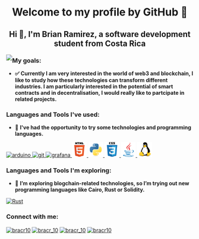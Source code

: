 <h1 align="center">Welcome to my profile by GitHub 🚀</h1>
<h2 align="center">Hi 👋, I'm Brian Ramirez, a software development student from Costa Rica</h2>
<img align='left' src='https://developer.alexanderklimov.ru/android/views/progressbar_cat.gif' >

<!--
<p align="left"> <a href="https://github.com/ryo-ma/github-profile-trophy"><img src="https://github-profile-trophy.vercel.app/?username=bracr10" alt="bracr10" /></a> </p>-->
<h3 align="left">My goals:</h3>

- **✅ Currently I am very interested in the world of web3 and blockchain, I like to study how these technologies can transform different industries. I am particularly interested in the potential of smart contracts and in decentralisation, I would really like to partcipate in  related projects.**


<h3 align="left">Languages and Tools I've used:</h3>

- 🔎 **I've had the opportunity to try some technologies and programming languages.**

<p align="left"> <a href="https://www.arduino.cc/" target="_blank" rel="noreferrer"> <img src="https://cdn.worldvectorlogo.com/logos/arduino-1.svg" alt="arduino" width="40" height="40"/> </a> </a> <a href="https://git-scm.com/" target="_blank" rel="noreferrer"> <img src="https://www.vectorlogo.zone/logos/git-scm/git-scm-icon.svg" alt="git" width="40" height="40"/> </a> <a href="https://grafana.com" target="_blank" rel="noreferrer"> <img src="https://www.vectorlogo.zone/logos/grafana/grafana-icon.svg" alt="grafana" width="40" height="40"/> </a> <a href="https://www.w3.org/html/" target="_blank" rel="noreferrer"> <img src="https://raw.githubusercontent.com/devicons/devicon/master/icons/html5/html5-original-wordmark.svg" alt="html5" width="40" height="40"/> </a>  <a href="https://www.python.org" target="_blank" rel="noreferrer"> <img src="https://raw.githubusercontent.com/devicons/devicon/master/icons/python/python-original.svg" alt="python" width="40" height="40"/> </a>  <a href="https://www.w3schools.com/css/" target="_blank" rel="noreferrer"> <img src="https://raw.githubusercontent.com/devicons/devicon/master/icons/css3/css3-original-wordmark.svg" alt="css3" width="40" height="40"/> </a>  <a href="https://www.java.com" target="_blank" rel="noreferrer"> <img src="https://raw.githubusercontent.com/devicons/devicon/master/icons/java/java-original.svg" alt="java" width="40" height="40"/> </a> <a href="https://www.linux.org/" target="_blank" rel="noreferrer"> <img src="https://raw.githubusercontent.com/devicons/devicon/master/icons/linux/linux-original.svg" alt="linux" width="40" height="40"/> </a> </p>

<h3 align="left">Languages and Tools I'm exploring:</h3>

- 🌱 **I’m exploring blogchain-related technologies, so I’m trying out new programming languages like Cairo, Rust or Solidity.**
  
<!--[![Cairo](https://img.shields.io/badge/Cairo-C10C0C.svg?style=for-the-badge&logo=Cairo-Metro&logoColor=white)]()-->
[![Rust](https://img.shields.io/badge/Rust-000000.svg?style=for-the-badge&logo=Rust&logoColor=white)]()
<!--[![Solidity](https://img.shields.io/badge/Solidity-363636.svg?style=for-the-badge&logo=Solidity&logoColor=white)]()-->

<h3 align="left">Connect with me:</h3>
<p align="left">
<a href="https://stackoverflow.com/users/bracr10" target="blank"><img align="center" src="https://raw.githubusercontent.com/rahuldkjain/github-profile-readme-generator/master/src/images/icons/Social/stack-overflow.svg" alt="bracr10" height="40" width="40" /></a>
<a href="https://instagram.com/bracr_10" target="blank"><img align="center" src="https://raw.githubusercontent.com/rahuldkjain/github-profile-readme-generator/master/src/images/icons/Social/instagram.svg" alt="bracr_10" height="30" width="40" /></a>
<a href="https://https://twitter.com/BRACR10X" target="blank"><img align="center" src="https://raw.githubusercontent.com/rahuldkjain/github-profile-readme-generator/master/src/images/icons/Social/twitter.svg" alt="bracr_10" height="30" width="40" /></a>
<a href="Brianramirez01arias@gmail.com" target="blank"><img align="center" src="https://cdn-icons-png.flaticon.com/128/5968/5968534.png" alt="bracr10" height="40" width="40" /></a>
</p>



<!--
**BraCR10/BraCR10** is a ✨ _special_ ✨ repository because its `README.md` (this file) appears on your GitHub profile.

Here are some ideas to get you started:

- 🔭 I’m currently working on ...
- 🌱 I’m currently learning ...
- 👯 I’m looking to collaborate on ...
- 🤔 I’m looking for help with ...
- 💬 Ask me about ...
- 📫 How to reach me: ...
- 😄 Pronouns: ...
- ⚡ Fun fact: ...
https://azure.microsoft.com/en-in/
-->
